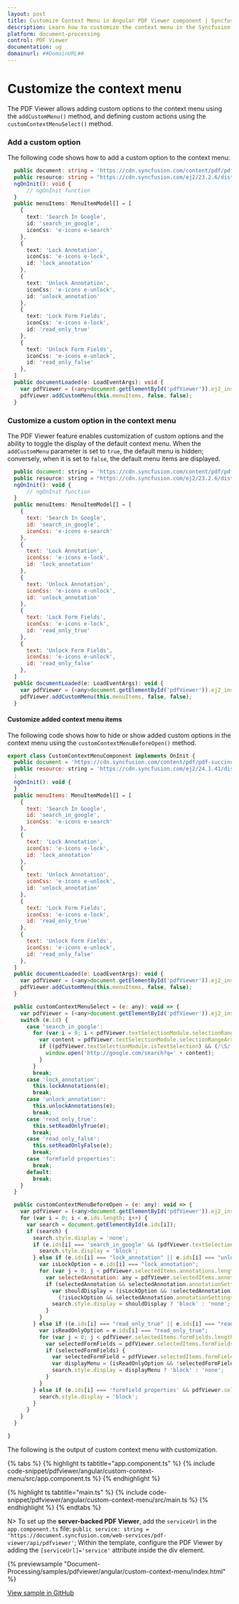 ```yaml
---
layout: post
title: Customize Context Menu in Angular PDF Viewer component | Syncfusion
description: Learn how to customize the context menu in the Syncfusion Angular PDF Viewer component of Essential JS 2.
platform: document-processing
control: PDF Viewer
documentation: ug
domainurl: ##DomainURL##
---
```


# Customize the context menu

The PDF Viewer allows adding custom options to the context menu using the `addCustomMenu()` method, and defining custom actions using the `customContextMenuSelect()` method.

### Add a custom option

The following code shows how to add a custom option to the context menu:

```ts
  public document: string = 'https://cdn.syncfusion.com/content/pdf/pdf-succinctly.pdf';
  public resource: string = "https://cdn.syncfusion.com/ej2/23.2.6/dist/ej2-pdfviewer-lib";
  ngOnInit(): void {
      // ngOnInit function
  }
  public menuItems: MenuItemModel[] = [
    {
      text: 'Search In Google',
      id: 'search_in_google',
      iconCss: 'e-icons e-search'
    },
    {
      text: 'Lock Annotation',
      iconCss: 'e-icons e-lock',
      id: 'lock_annotation'
    },
    {
      text: 'Unlock Annotation',
      iconCss: 'e-icons e-unlock',
      id: 'unlock_annotation'
    },
    {
      text: 'Lock Form Fields',
      iconCss: 'e-icons e-lock',
      id: 'read_only_true'
    },
    {
      text: 'Unlock Form Fields',
      iconCss: 'e-icons e-unlock',
      id: 'read_only_false'
    },
  ]
  public documentLoaded(e: LoadEventArgs): void {
    var pdfViewer = (<any>document.getElementById('pdfViewer')).ej2_instances[0];
    pdfViewer.addCustomMenu(this.menuItems, false, false);
  }

```

### Customize a custom option in the context menu

The PDF Viewer feature enables customization of custom options and the ability to toggle the display of the default context menu. When the `addCustomMenu` parameter is set to `true`, the default menu is hidden; conversely, when it is set to `false`, the default menu items are displayed.

```js
  public document: string = 'https://cdn.syncfusion.com/content/pdf/pdf-succinctly.pdf';
  public resource: string = "https://cdn.syncfusion.com/ej2/23.2.6/dist/ej2-pdfviewer-lib";
  ngOnInit(): void {
      // ngOnInit function
  }
  public menuItems: MenuItemModel[] = [
    {
      text: 'Search In Google',
      id: 'search_in_google',
      iconCss: 'e-icons e-search'
    },
    {
      text: 'Lock Annotation',
      iconCss: 'e-icons e-lock',
      id: 'lock_annotation'
    },
    {
      text: 'Unlock Annotation',
      iconCss: 'e-icons e-unlock',
      id: 'unlock_annotation'
    },
    {
      text: 'Lock Form Fields',
      iconCss: 'e-icons e-lock',
      id: 'read_only_true'
    },
    {
      text: 'Unlock Form Fields',
      iconCss: 'e-icons e-unlock',
      id: 'read_only_false'
    },
  ]
  public documentLoaded(e: LoadEventArgs): void {
    var pdfViewer = (<any>document.getElementById('pdfViewer')).ej2_instances[0];
    pdfViewer.addCustomMenu(this.menuItems, false, false);
  }
```

#### Customize added context menu items

The following code shows how to hide or show added custom options in the context menu using the `customContextMenuBeforeOpen()` method.

```js
export class CustomContextMenuComponent implements OnInit {
  public document = 'https://cdn.syncfusion.com/content/pdf/pdf-succinctly.pdf';
  public resource: string = 'https://cdn.syncfusion.com/ej2/24.1.41/dist/ej2-pdfviewer-lib';
  ;
  ngOnInit(): void {
  }
  public menuItems: MenuItemModel[] = [
    {
      text: 'Search In Google',
      id: 'search_in_google',
      iconCss: 'e-icons e-search'
    },
    {
      text: 'Lock Annotation',
      iconCss: 'e-icons e-lock',
      id: 'lock_annotation'
    },
    {
      text: 'Unlock Annotation',
      iconCss: 'e-icons e-unlock',
      id: 'unlock_annotation'
    },
    {
      text: 'Lock Form Fields',
      iconCss: 'e-icons e-lock',
      id: 'read_only_true'
    },
    {
      text: 'Unlock Form Fields',
      iconCss: 'e-icons e-unlock',
      id: 'read_only_false'
    },
  ]
  public documentLoaded(e: LoadEventArgs): void {
    var pdfViewer = (<any>document.getElementById('pdfViewer')).ej2_instances[0];
    pdfViewer.addCustomMenu(this.menuItems, false, false);
  }

  public customContextMenuSelect = (e: any): void => {
    var pdfViewer = (<any>document.getElementById('pdfViewer')).ej2_instances[0];
    switch (e.id) {
      case 'search_in_google':
        for (var i = 0; i < pdfViewer.textSelectionModule.selectionRangeArray.length; i++) {
          var content = pdfViewer.textSelectionModule.selectionRangeArray[i].textContent;
          if ((pdfViewer.textSelectionModule.isTextSelection) && (/\S/.test(content))) {
            window.open('http://google.com/search?q=' + content);
          }
        }
        break;
      case 'lock_annotation':
        this.lockAnnotations(e);
        break;
      case 'unlock_annotation':
        this.unlockAnnotations(e);
        break;
      case 'read_only_true':
        this.setReadOnlyTrue(e);
        break;
      case 'read_only_false':
        this.setReadOnlyFalse(e);
        break;
      case 'formfield properties':
        break;
      default:
        break;
    }
  }

  public customContextMenuBeforeOpen = (e: any): void => {
    var pdfViewer = (<any>document.getElementById('pdfViewer')).ej2_instances[0];
    for (var i = 0; i < e.ids.length; i++) {
      var search = document.getElementById(e.ids[i]);
      if (search) {
        search.style.display = 'none';
        if (e.ids[i] === 'search_in_google' && (pdfViewer.textSelectionModule) && pdfViewer.textSelectionModule.isTextSelection) {
          search.style.display = 'block';
        } else if (e.ids[i] === "lock_annotation" || e.ids[i] === "unlock_annotation") {
          var isLockOption = e.ids[i] === "lock_annotation";
          for (var j = 0; j < pdfViewer.selectedItems.annotations.length; j++) {
            var selectedAnnotation: any = pdfViewer.selectedItems.annotations[j];
            if (selectedAnnotation && selectedAnnotation.annotationSettings) {
              var shouldDisplay = (isLockOption && !selectedAnnotation.annotationSettings.isLock) ||
                (!isLockOption && selectedAnnotation.annotationSettings.isLock);
              search.style.display = shouldDisplay ? 'block' : 'none';
            }
          }
        } else if ((e.ids[i] === "read_only_true" || e.ids[i] === "read_only_false") && pdfViewer.selectedItems.formFields.length !== 0) {
          var isReadOnlyOption = e.ids[i] === "read_only_true";
          for (var j = 0; j < pdfViewer.selectedItems.formFields.length; j++) {
            var selectedFormFields = pdfViewer.selectedItems.formFields[j];
            if (selectedFormFields) {
              var selectedFormField = pdfViewer.selectedItems.formFields[j].isReadonly;
              var displayMenu = (isReadOnlyOption && !selectedFormField) || (!isReadOnlyOption && selectedFormField);
              search.style.display = displayMenu ? 'block' : 'none';
            }
          }
        } else if (e.ids[i] === 'formfield properties' && pdfViewer.selectedItems.formFields.length !== 0) {
          search.style.display = 'block';
        }
      }
    }
  }

}
```
The following is the output of custom context menu with customization.

{% tabs %}
{% highlight ts tabtitle="app.component.ts" %}
{% include code-snippet/pdfviewer/angular/custom-context-menu/src/app.component.ts %}
{% endhighlight %}

{% highlight ts tabtitle="main.ts" %}
{% include code-snippet/pdfviewer/angular/custom-context-menu/src/main.ts %}
{% endhighlight %}
{% endtabs %}

N> To set up the **server-backed PDF Viewer**,
add the `serviceUrl` in the `app.component.ts` file:
`public service: string = 'https://document.syncfusion.com/web-services/pdf-viewer/api/pdfviewer'`;
Within the template, configure the PDF Viewer by adding the `[serviceUrl]='service'` attribute inside the div element.

{% previewsample "Document-Processing/samples/pdfviewer/angular/custom-context-menu/index.html" %}

[View sample in GitHub](https://github.com/SyncfusionExamples/angular-pdf-viewer-examples/tree/master/How%20to/Custom%20Context%20Menu)
